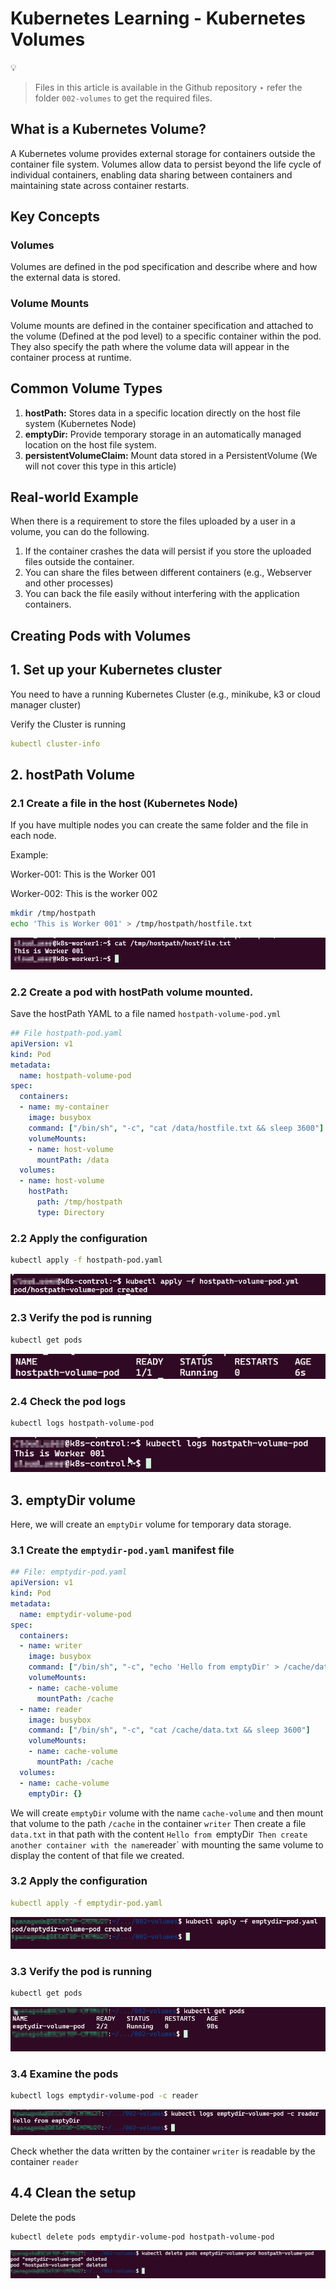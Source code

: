 # Kubernetes Learning - Kubernetes Volumes

<aside>
💡

> Files in this article is available in the Github repository ‣ refer the folder `002-volumes` to get the required files.
> 
</aside>

## What is a Kubernetes Volume?

A Kubernetes volume provides external storage for containers outside the container file system. Volumes allow data to persist beyond the life cycle of individual containers, enabling data sharing between containers and maintaining state across container restarts.

 

## Key Concepts

### Volumes

Volumes are defined in the pod specification and describe where and how the external data is stored.

### Volume Mounts

Volume mounts are defined in the container specification and attached to the volume (Defined at the pod level) to a specific container within the pod. They also specify the path where the volume data will appear in the container process at runtime.

## Common Volume Types

1. **hostPath:** Stores data in a specific location directly on the host file system (Kubernetes Node)
2. **emptyDir:** Provide temporary storage in an automatically managed location on the host file system.
3. **persistentVolumeClaim:** Mount data stored in a PersistentVolume (We will not cover this type in this article) 

## Real-world Example

When there is a requirement to store the files uploaded by a user in a volume, you can do the following.

1. If the container crashes the data will persist if you store the uploaded files outside the container.
2. You can share the files between different containers (e.g., Webserver and other processes)
3. You can back the file easily without interfering with the application containers.

## Creating Pods with Volumes

## 1. Set up your Kubernetes cluster

You need to have a running Kubernetes Cluster (e.g., minikube, k3 or cloud manager cluster)

Verify the Cluster is running

```yaml
kubectl cluster-info
```

## 2. hostPath Volume

### 2.1 Create a file in the host (Kubernetes Node)

If you have multiple nodes you can create the same folder and the file in each node.

Example:

Worker-001: This is the Worker 001

Worker-002: This is the worker 002

```bash
mkdir /tmp/hostpath
echo 'This is Worker 001' > /tmp/hostpath/hostfile.txt
```

![image.png](assets/image.png)

### 2.2 Create a pod with hostPath volume mounted.

Save the hostPath YAML to a file named `hostpath-volume-pod.yml`

```yaml
## File hostpath-pod.yaml
apiVersion: v1
kind: Pod
metadata:
  name: hostpath-volume-pod
spec:
  containers:
  - name: my-container
    image: busybox
    command: ["/bin/sh", "-c", "cat /data/hostfile.txt && sleep 3600"]
    volumeMounts:
    - name: host-volume
      mountPath: /data
  volumes:
  - name: host-volume
    hostPath:
      path: /tmp/hostpath
      type: Directory

```

### 2.2 Apply the configuration

```bash
kubectl apply -f hostpath-pod.yaml
```

![image.png](assets/image%201.png)

### 2.3 Verify the pod is running

```bash
kubectl get pods
```

![image.png](assets/image%202.png)

### 2.4 Check the pod logs

```bash
kubectl logs hostpath-volume-pod
```

![image.png](assets/image%203.png)

## 3. emptyDir volume

Here, we will create an `emptyDir` volume for temporary data storage.

### 3.1 Create the `emptydir-pod.yaml`  manifest file

```yaml
## File: emptydir-pod.yaml
apiVersion: v1
kind: Pod
metadata:
  name: emptydir-volume-pod
spec:
  containers:
  - name: writer
    image: busybox
    command: ["/bin/sh", "-c", "echo 'Hello from emptyDir' > /cache/data.txt && sleep 3600"]
    volumeMounts:
    - name: cache-volume
      mountPath: /cache
  - name: reader
    image: busybox
    command: ["/bin/sh", "-c", "cat /cache/data.txt && sleep 3600"]
    volumeMounts:
    - name: cache-volume
      mountPath: /cache
  volumes:
  - name: cache-volume
    emptyDir: {}
```

We will create `emptyDir` volume with the name `cache-volume` and then mount that volume to the path `/cache` in the container `writer` Then create a file `data.txt` in that path with the content `Hello from `emptyDir`  Then create another container with the name `reader` with mounting the same volume to display the content of that file we created.

### 3.2 Apply the configuration

```yaml
kubectl apply -f emptydir-pod.yaml
```

![image.png](assets/image%204.png)

### 3.3 Verify the pod is running

```bash
kubectl get pods
```

![image.png](assets/image%205.png)

### 3.4 Examine the pods

```bash
kubectl logs emptydir-volume-pod -c reader
```

![image.png](assets/image%206.png)

Check whether the data written by the container `writer` is readable by the container `reader`

## 4.4 Clean the setup

Delete the pods

```bash
kubectl delete pods emptydir-volume-pod hostpath-volume-pod
```

![image.png](assets/image%207.png)